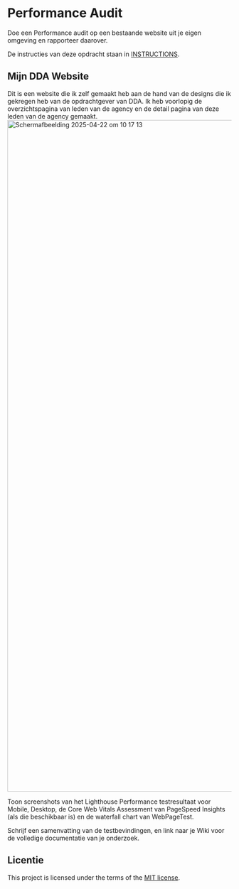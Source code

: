 # Performance Audit 

Doe een Performance audit op een bestaande website uit je eigen omgeving en rapporteer daarover.

De instructies van deze opdracht staan in [INSTRUCTIONS](https://github.com/fdnd-task/performance-audit/blob/main/docs/INSTRUCTIONS.md).


## Mijn DDA Website

Dit is een website die ik zelf gemaakt heb aan de hand van de designs die ik gekregen heb van de opdrachtgever van DDA. Ik heb voorlopig de overzichtspagina van leden van de agency en de detail pagina van deze leden van de agency gemaakt. 
<img width="1512" alt="Scherm­afbeelding 2025-04-22 om 10 17 13" src="https://github.com/user-attachments/assets/a3bd7fab-4061-4935-96c7-aeda84a8a440" />



Toon screenshots van het Lighthouse Performance testresultaat voor Mobile, Desktop, de Core Web Vitals Assessment van PageSpeed Insights (als die beschikbaar is) en de waterfall chart van WebPageTest.

Schrijf een samenvatting van de testbevindingen, en link naar je Wiki voor de volledige documentatie van je onderzoek.

## Licentie

This project is licensed under the terms of the [MIT license](./LICENSE).
